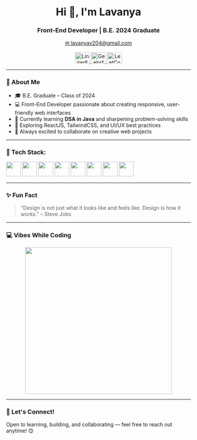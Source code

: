 <h1 align="center">Hi 👋, I'm Lavanya</h1>
<h3 align="center">Front-End Developer | B.E. 2024 Graduate</h3>

<p align="center">
  <a href="mailto:lavanyav204@gmail.com">✉ lavanyav204@gmail.com</a>
  <br/><br/>
  
  <a href="https://www.linkedin.com/in/lavanya-v-760320274/" target="_blank">
    <img src="https://cdn.jsdelivr.net/gh/devicons/devicon/icons/linkedin/linkedin-original.svg" alt="LinkedIn" height="30" width="40" />
  </a>

  <a href="https://www.geeksforgeeks.org/user/lavany1nj3/" target="_blank">
    <img src="https://upload.wikimedia.org/wikipedia/commons/4/43/GeeksforGeeks.svg" alt="GeeksforGeeks" height="30" width="40" />
  </a>

  <a href="https://leetcode.com/u/Lavanya2403/" target="_blank">
    <img src="https://upload.wikimedia.org/wikipedia/commons/1/19/LeetCode_logo_black.png" alt="LeetCode" height="30" width="40" />
  </a>
</p>


---

### 🌟 About Me
- 🎓 B.E. Graduate – Class of 2024  
- 💻 Front-End Developer passionate about creating responsive, user-friendly web interfaces  
- 🌱 Currently learning **DSA in Java** and sharpening problem-solving skills  
- 🚀 Exploring ReactJS, TailwindCSS, and UI/UX best practices  
- 🤝 Always excited to collaborate on creative web projects  

---

### 🧰 Tech Stack:

<p>
  <img src="https://cdn.jsdelivr.net/gh/devicons/devicon/icons/html5/html5-original.svg" width="40" />
  <img src="https://cdn.jsdelivr.net/gh/devicons/devicon/icons/css3/css3-original.svg" width="40" />
  <img src="https://cdn.jsdelivr.net/gh/devicons/devicon/icons/javascript/javascript-original.svg" width="40" />
  <img src="https://cdn.jsdelivr.net/gh/devicons/devicon/icons/react/react-original.svg" width="40" />
  <img src="https://cdn.jsdelivr.net/gh/devicons/devicon/icons/java/java-original.svg" width="40" />
  <img src="https://cdn.jsdelivr.net/gh/devicons/devicon/icons/bootstrap/bootstrap-original.svg" width="40" />
  <img src="https://cdn.jsdelivr.net/gh/devicons/devicon/icons/github/github-original.svg" width="40" />
  <img src="https://cdn.jsdelivr.net/gh/devicons/devicon/icons/vscode/vscode-original.svg" width="40" />
</p>

---


### ✨ Fun Fact

> "Design is not just what it looks like and feels like. Design is how it works." – Steve Jobs

---

### 💻 Vibes While Coding

<p align="center">
  <img src="https://media.tenor.com/2uyENRmiUt0AAAAC/coding.gif" width="400"/>
</p>

---

### 💬 Let's Connect!
Open to learning, building, and collaborating — feel free to reach out anytime! 😊

